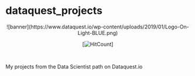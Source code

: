 # dataquest_projects
<div align="center">
![banner](https://www.dataquest.io/wp-content/uploads/2019/01/Logo-On-Light-BLUE.png)


[![HitCount](http://hits.dwyl.com/aenyne/dataquest_projects.svg)]

</div>

<br>

My projects from the Data Scientist path on Dataquest.io
